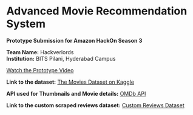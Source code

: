 # Advanced Movie Recommendation System

**Prototype Submission for Amazon HackOn Season 3**

**Team Name:** Hackverlords  
**Institution:** BITS Pilani, Hyderabad Campus

[Watch the Prototype Video](https://drive.google.com/file/d/1-pJYRUeIow-3jsFRKaUuVm79-rdjPzKl/view)

**Link to the dataset:** [The Movies Dataset on Kaggle](https://www.kaggle.com/datasets/rounakbanik/the-movies-dataset)

**API used for Thumbnails and Movie details:** [OMDb API](https://www.omdbapi.com/)

**Link to the custom scraped reviews dataset:** [Custom Reviews Dataset](https://drive.google.com/file/d/1MQyYZtUyaRqvlSL8zRt33fxzuPJ9AtXv/view?usp=sharing)
